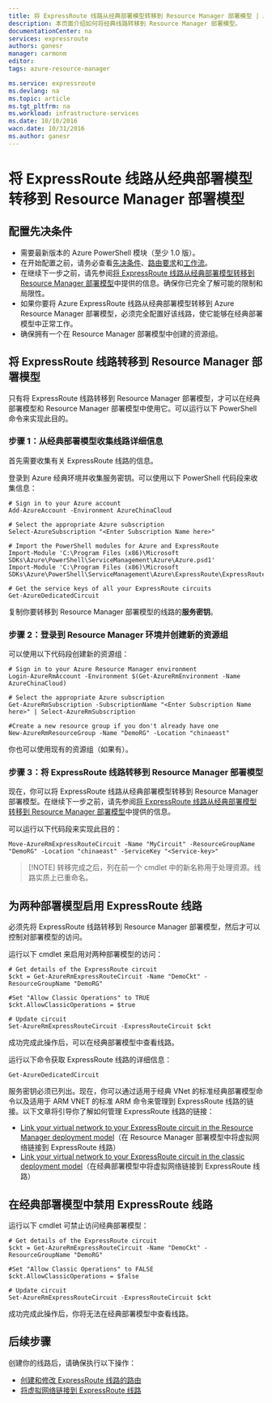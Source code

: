 ```yaml
---
title: 将 ExpressRoute 线路从经典部署模型转移到 Resource Manager 部署模型 | Azure
description: 本页面介绍如何将经典线路转移到 Resource Manager 部署模型。
documentationCenter: na
services: expressroute
authors: ganesr
manager: carmonm
editor: 
tags: azure-resource-manager

ms.service: expressroute
ms.devlang: na
ms.topic: article
ms.tgt_pltfrm: na
ms.workload: infrastructure-services
ms.date: 10/10/2016
wacn.date: 10/31/2016
ms.author: ganesr
---
```


# 将 ExpressRoute 线路从经典部署模型转移到 Resource Manager 部署模型

## 配置先决条件

- 需要最新版本的 Azure PowerShell 模块（至少 1.0 版）。
- 在开始配置之前，请务必查看[先决条件](./expressroute-prerequisites.md)、[路由要求](./expressroute-routing.md)和[工作流](./expressroute-workflows.md)。
- 在继续下一步之前，请先参阅[将 ExpressRoute 线路从经典部署模型转移到 Resource Manager 部署模型](./expressroute-move.md)中提供的信息。确保你已完全了解可能的限制和局限性。
- 如果你要将 Azure ExpressRoute 线路从经典部署模型转移到 Azure Resource Manager 部署模型，必须完全配置好该线路，使它能够在经典部署模型中正常工作。
- 确保拥有一个在 Resource Manager 部署模型中创建的资源组。

## 将 ExpressRoute 线路转移到 Resource Manager 部署模型

只有将 ExpressRoute 线路转移到 Resource Manager 部署模型，才可以在经典部署模型和 Resource Manager 部署模型中使用它。可以运行以下 PowerShell 命令来实现此目的。

### 步骤 1：从经典部署模型收集线路详细信息

首先需要收集有关 ExpressRoute 线路的信息。

登录到 Azure 经典环境并收集服务密钥。可以使用以下 PowerShell 代码段来收集信息：

    # Sign in to your Azure account
    Add-AzureAccount -Environment AzureChinaCloud

    # Select the appropriate Azure subscription
    Select-AzureSubscription "<Enter Subscription Name here>"

    # Import the PowerShell modules for Azure and ExpressRoute
    Import-Module 'C:\Program Files (x86)\Microsoft SDKs\Azure\PowerShell\ServiceManagement\Azure\Azure.psd1'
    Import-Module 'C:\Program Files (x86)\Microsoft SDKs\Azure\PowerShell\ServiceManagement\Azure\ExpressRoute\ExpressRoute.psd1'

    # Get the service keys of all your ExpressRoute circuits
    Get-AzureDedicatedCircuit

复制你要转移到 Resource Manager 部署模型的线路的**服务密钥**。

### 步骤 2：登录到 Resource Manager 环境并创建新的资源组

可以使用以下代码段创建新的资源组：

    # Sign in to your Azure Resource Manager environment
    Login-AzureRmAccount -Environment $(Get-AzureRmEnvironment -Name AzureChinaCloud)

    # Select the appropriate Azure subscription
    Get-AzureRmSubscription -SubscriptionName "<Enter Subscription Name here>" | Select-AzureRmSubscription

    #Create a new resource group if you don't already have one
    New-AzureRmResourceGroup -Name "DemoRG" -Location "chinaeast"

你也可以使用现有的资源组（如果有）。

### 步骤 3：将 ExpressRoute 线路转移到 Resource Manager 部署模型

现在，你可以将 ExpressRoute 线路从经典部署模型转移到 Resource Manager 部署模型。在继续下一步之前，请先参阅[将 ExpressRoute 线路从经典部署模型转移到 Resource Manager 部署模型](./expressroute-move.md)中提供的信息。

可以运行以下代码段来实现此目的：

    Move-AzureRmExpressRouteCircuit -Name "MyCircuit" -ResourceGroupName "DemoRG" -Location "chinaeast" -ServiceKey "<Service-key>"

>[!NOTE] 转移完成之后，列在前一个 cmdlet 中的新名称用于处理资源。线路实质上已重命名。

## 为两种部署模型启用 ExpressRoute 线路

必须先将 ExpressRoute 线路转移到 Resource Manager 部署模型，然后才可以控制对部署模型的访问。

运行以下 cmdlet 来启用对两种部署模型的访问：

    # Get details of the ExpressRoute circuit
    $ckt = Get-AzureRmExpressRouteCircuit -Name "DemoCkt" -ResourceGroupName "DemoRG"

    #Set "Allow Classic Operations" to TRUE
    $ckt.AllowClassicOperations = $true

    # Update circuit
    Set-AzureRmExpressRouteCircuit -ExpressRouteCircuit $ckt

成功完成此操作后，可以在经典部署模型中查看线路。

运行以下命令获取 ExpressRoute 线路的详细信息：

    Get-AzureDedicatedCircuit

服务密钥必须已列出。现在，你可以通过适用于经典 VNet 的标准经典部署模型命令以及适用于 ARM VNET 的标准 ARM 命令来管理到 ExpressRoute 线路的链接。以下文章将引导你了解如何管理 ExpressRoute 线路的链接：

- [Link your virtual network to your ExpressRoute circuit in the Resource Manager deployment model](./expressroute-howto-linkvnet-arm.md)（在 Resource Manager 部署模型中将虚拟网络链接到 ExpressRoute 线路）
- [Link your virtual network to your ExpressRoute circuit in the classic deployment model](./expressroute-howto-linkvnet-classic.md)（在经典部署模型中将虚拟网络链接到 ExpressRoute 线路）

## 在经典部署模型中禁用 ExpressRoute 线路

运行以下 cmdlet 可禁止访问经典部署模型：

    # Get details of the ExpressRoute circuit
    $ckt = Get-AzureRmExpressRouteCircuit -Name "DemoCkt" -ResourceGroupName "DemoRG"

    #Set "Allow Classic Operations" to FALSE
    $ckt.AllowClassicOperations = $false

    # Update circuit
    Set-AzureRmExpressRouteCircuit -ExpressRouteCircuit $ckt

成功完成此操作后，你将无法在经典部署模型中查看线路。

## 后续步骤

创建你的线路后，请确保执行以下操作：

- [创建和修改 ExpressRoute 线路的路由](./expressroute-howto-routing-arm.md)
- [将虚拟网络链接到 ExpressRoute 线路](./expressroute-howto-linkvnet-arm.md)

<!---HONumber=Mooncake_Quality_Review_0117_2017-->